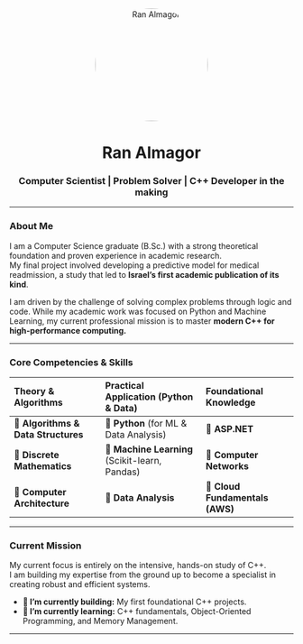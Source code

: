 <div align="center">
  <img src="https://avatars.githubusercontent.com/u/171186804?v=4" alt="Ran Almagor" width="200" height="200" style="border-radius:50%;"/>
  <h1><b>Ran Almagor</b></h1>
  <h3>Computer Scientist | Problem Solver | C++ Developer in the making</h3>
</div>

---

### **About Me**

I am a Computer Science graduate (B.Sc.) with a strong theoretical foundation and proven experience in academic research.  
My final project involved developing a predictive model for medical readmission, a study that led to **Israel’s first academic publication of its kind**.

I am driven by the challenge of solving complex problems through logic and code. While my academic work was focused on Python and Machine Learning, my current professional mission is to master **modern C++ for high-performance computing.**

---

### **Core Competencies & Skills**

| Theory & Algorithms            | Practical Application (Python & Data) | Foundational Knowledge      |
| :---                            | :---                                  | :---                        |
| 🔹 **Algorithms & Data Structures** | 🔹 **Python** (for ML & Data Analysis) | 🔹 **ASP.NET**               |
| 🔹 **Discrete Mathematics**       | 🔹 **Machine Learning** (Scikit-learn, Pandas) | 🔹 **Computer Networks**      |
| 🔹 **Computer Architecture**      | 🔹 **Data Analysis**                  | 🔹 **Cloud Fundamentals (AWS)** |

---

### **Current Mission**

My current focus is entirely on the intensive, hands-on study of C++.  
I am building my expertise from the ground up to become a specialist in creating robust and efficient systems.

* **🔭 I’m currently building:** My first foundational C++ projects.  
* **🌱 I’m currently learning:** C++ fundamentals, Object-Oriented Programming, and Memory Management.

---
